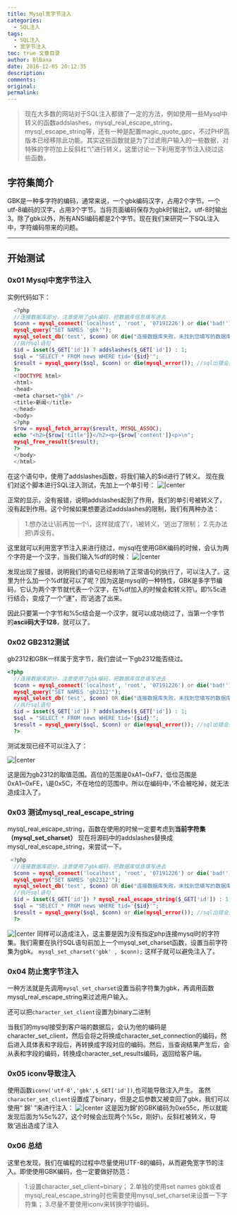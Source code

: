 ```yaml
---
title: Mysql宽字节注入
categories:
  - SQL注入
tags:
  - SQL注入
  - 宽字节注入
toc: true 文章目录
author: BlBana
date: 2016-12-05 20:12:35
description:
comments:
original:
permalink:
---
```

>现在大多数的网站对于SQL注入都做了一定的方法，例如使用一些Mysql中转义的函数addslashes，mysql_real_escape_string，mysql_escape_string等，还有一种是配置magic_quote_gpc，不过PHP高版本已经移除此功能。其实这些函数就是为了过滤用户输入的一些数据，对特殊的字符加上反斜杠“\”进行转义，这里讨论一下利用宽字节注入绕过这些函数。
<!-- more -->

## 字符集简介
GBK是一种多字符的编码，通常来说，一个gbk编码汉字，占用2个字节。一个utf-8编码的汉字，占用3个字节。当将页面编码保存为gbk时输出2，utf-8时输出3。除了gbk以外，所有ANSI编码都是2个字节。现在我们来研究一下SQL注入中，字符编码带来的问题。

---
## 开始测试

### 0x01 Mysql中宽字节注入

实例代码如下：
```php
  <?php
  //连接数据库部分，注意使用了gbk编码，把数据库信息填写进去
  $conn = mysql_connect('localhost', 'root', '07191226') or die('bad!');
  mysql_query("SET NAMES 'gbk'");
  mysql_select_db('test', $conn) OR die("连接数据库失败，未找到您填写的数据库");
  //执行sql语句
  $id = isset($_GET['id']) ? addslashes($_GET['id']) : 1;
  $sql = "SELECT * FROM news WHERE tid='{$id}'";
  $result = mysql_query($sql, $conn) or die(mysql_error()); //sql出错会报错，方便观察
  ?>
  <!DOCTYPE html>
  <html>
  <head>
  <meta charset="gbk" />
  <title>新闻</title>  
  </head>
  <body>
  <?php
  $row = mysql_fetch_array($result, MYSQL_ASSOC);
  echo "<h2>{$row['title']}</h2><p>{$row['content']}<p>\n";
  mysql_free_result($result);
  ?>
  </body>
  </html>
```
在这个语句中，使用了addslashes函数，将我们输入的$id进行了转义。
现在我们对这个脚本进行SQL注入测试，先加上一个单引号：
![|center](https://blog-img-1252112827.cos.ap-chengdu.myqcloud.com/image/jpg/MySql-sqli/1.jpg)

正常的显示，没有报错，说明addslashes起到了作用，我们的单引号被转义了，没有起到作用。这个时候如果想要逃过addslashes的限制，我们有两种办法：

>1.想办法让\前再加一个\，这样就成了\\'，\被转义，‘逃出了限制；
>2.先办法把\弄没有。

这里就可以利用宽字节注入来进行绕过，mysql在使用GBK编码的时候，会认为两个字符是一个汉字，当我们输入%df的时候：
![|center](https://blog-img-1252112827.cos.ap-chengdu.myqcloud.com/image/jpg/MySql-sqli/2.jpg)

发现出现了报错，说明我们的语句已经影响了正常语句的执行了，可以注入了。这里为什么加一个%df就可以了呢？因为这是mysql的一种特性，GBK是多字节编码，它认为两个字节就代表一个汉字，在%df加入的时候会和转义符\，即%5c进行结合，变成了一个“運”，而’逃逸了出来。

因此只要第一个字节和%5c结合是一个汉字，就可以成功绕过了，当第一个字节的**ascii码大于128**，就可以了。

### 0x02 GB2312测试
gb2312和GBK一样属于宽字节，我们尝试一下gb2312能否绕过。
```php
<?php
  //连接数据库部分，注意使用了gbk编码，把数据库信息填写进去
  $conn = mysql_connect('localhost', 'root', '07191226') or die('bad!');
  mysql_query("SET NAMES 'gb2312'");
  mysql_select_db('test', $conn) OR die("连接数据库失败，未找到您填写的数据库");
  //执行sql语句
  $id = isset($_GET['id']) ? addslashes($_GET['id']) : 1;
  $sql = "SELECT * FROM news WHERE tid='{$id}'";
  $result = mysql_query($sql, $conn) or die(mysql_error()); //sql出错会报错，方便观察
  ?>
```
测试发现已经不可以注入了：

![|center](https://blog-img-1252112827.cos.ap-chengdu.myqcloud.com/image/jpg/MySql-sqli/3.jpg)

这是因为gb2312的取值范围。高位的范围是0xA1~0xF7，低位范围是0xA1~0xFE，\是0x5C，不在地位的范围中。所以在编码中，’不会被吃掉，就无法造成注入了。

### 0x03 测试mysql_real_escape_string
mysql_real_escape_string，函数在使用的时候一定要考虑到**当前字符集（mysql_set_charset）**
现在将源码中的addslashes替换成mysql_real_escape_string，来尝试一下。
```php
 <?php
  //连接数据库部分，注意使用了gbk编码，把数据库信息填写进去
  $conn = mysql_connect('localhost', 'root', '07191226') or die('bad!');
  mysql_query("SET NAMES 'gb2312'");
  mysql_select_db('test', $conn) OR die("连接数据库失败，未找到您填写的数据库");
  //执行sql语句
  $id = isset($_GET['id']) ? mysql_real_escape_string($_GET['id']) : 1;
  $sql = "SELECT * FROM news WHERE tid='{$id}'";
  $result = mysql_query($sql, $conn) or die(mysql_error()); //sql出错会报错，方便观察
  ?>
```
![|center](https://blog-img-1252112827.cos.ap-chengdu.myqcloud.com/image/jpg/MySql-sqli/4.jpg)
同样可以造成注入，这主要是因为没有指定php连接mysql时的字符集。我们需要在执行SQL语句前加上一个mysql_set_charset函数，设置当前字符集为gbk。
`
mysql_set_charset('gbk' , $conn);
`
这样子就可以避免注入了。

### 0x04 防止宽字节注入
一种方法就是先调用`mysql_set_charset`设置当前字符集为gbk，再调用函数mysql_real_escape_string来过滤用户输入。

还可以把`character_set_client`设置为binary二进制

当我们的mysql接受到客户端的数据后，会认为他的编码是character_set_client，然后会将之将换成character_set_connection的编码，然后进入具体表和字段后，再转换成字段对应的编码。然后，当查询结果产生后，会从表和字段的编码，转换成character_set_results编码，返回给客户端。

### 0x05 iconv导致注入
使用函数`iconv('utf-8','gbk',$_GET['id'])`,也可能导致注入产生。
虽然`character_set_client`设置成了binary，但是之后参数又被变回了gbk，我们可以使用“ 錦' ”来进行注入：
![|center](https://blog-img-1252112827.cos.ap-chengdu.myqcloud.com/image/jpg/MySql-sqli/5.jpg)
这是因为錦'的GBK编码为0xe55c，所以就能发现后面为%5c%27，这个时候会出现两个%5c，刚好\\，反斜杠被转义，导致‘逃出造成了注入

### 0x06 总结
这里也发现，我们在编程的过程中尽量使用UTF-8的编码，从而避免宽字节的注入。即使使用GBK编码，也一定要做好防范：

>1.设置character_set_client=binary；
>2.单独的使用set names gbk或者mysql_real_escape_string时也需要使用mysql_set_charset来设置一下字符集；
>3.尽量不要使用iconv来转换字符编码。


